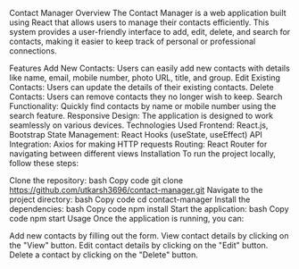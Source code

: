 Contact Manager
Overview
The Contact Manager is a web application built using React that allows users to manage their contacts efficiently. This system provides a user-friendly interface to add, edit, delete, and search for contacts, making it easier to keep track of personal or professional connections.

Features
Add New Contacts: Users can easily add new contacts with details like name, email, mobile number, photo URL, title, and group.
Edit Existing Contacts: Users can update the details of their existing contacts.
Delete Contacts: Users can remove contacts they no longer wish to keep.
Search Functionality: Quickly find contacts by name or mobile number using the search feature.
Responsive Design: The application is designed to work seamlessly on various devices.
Technologies Used
Frontend: React.js, Bootstrap
State Management: React Hooks (useState, useEffect)
API Integration: Axios for making HTTP requests
Routing: React Router for navigating between different views
Installation
To run the project locally, follow these steps:

Clone the repository:
bash
Copy code
git clone https://github.com/utkarsh3696/contact-manager.git
Navigate to the project directory:
bash
Copy code
cd contact-manager
Install the dependencies:
bash
Copy code
npm install
Start the application:
bash
Copy code
npm start
Usage
Once the application is running, you can:

Add new contacts by filling out the form.
View contact details by clicking on the "View" button.
Edit contact details by clicking on the "Edit" button.
Delete a contact by clicking on the "Delete" button.
